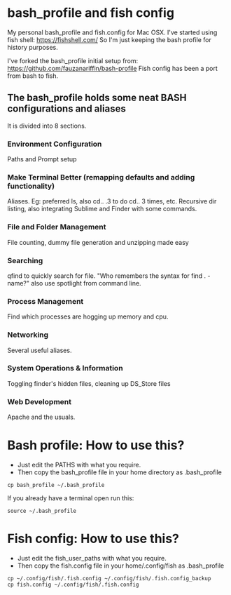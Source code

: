 # bash_profile and fish config

My personal bash_profile and fish.config for Mac OSX.
I've started using fish shell: https://fishshell.com/
So I'm just keeping the bash profile for history purposes.

I've forked the bash_profile initial setup from: https://github.com/fauzanariffin/bash-profile
Fish config has been a port from bash to fish.

## The bash_profile holds some neat BASH configurations and aliases

It is divided into 8 sections.

### Environment Configuration

Paths and Prompt setup

### Make Terminal Better (remapping defaults and adding functionality)

Aliases. Eg: preferred ls, also cd.. .3 to do cd.. 3 times, etc.
Recursive dir listing, also integrating Sublime and Finder with some commands.

### File and Folder Management

File counting, dummy file generation and unzipping made easy

### Searching

qfind to quickly search for file. "Who remembers the syntax for find . -name?"
also use spotlight from command line.

###  Process Management

Find which processes are hogging up memory and cpu.

###  Networking

Several useful aliases.

###  System Operations & Information

Toggling finder's hidden files, cleaning up DS_Store files

### Web Development

Apache and the usuals.


# Bash profile: How to use this?

* Just edit the PATHS with what you require.
* Then copy the bash_profile file in your home directory as .bash_profile

```
cp bash_profile ~/.bash_profile
```

If you already have a terminal open run this: 

```
source ~/.bash_profile
```

# Fish config: How to use this?

* Just edit the fish_user_paths with what you require.
* Then copy the fish.config file in your home/.config/fish as .bash_profile

```
cp ~/.config/fish/.fish.config ~/.config/fish/.fish.config_backup
cp fish.config ~/.config/fish/.fish.config
```

